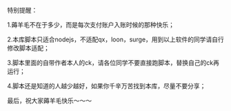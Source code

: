 
特别提醒：

1.薅羊毛不在于多少，而是每次支付账户入账时候的那种快乐；

2.本库脚本只适合nodejs，不适配qx，loon，surge，用到以上软件的同学请自行修改脚本适配；

3.脚本里面的自带作者本人的ck，请各位同学不要直接跑脚本，替换自己的ck再运行；

4.脚本还是知道的人越少越好，如果你千辛万苦找到本库，尽量不要分享；

最后，祝大家薅羊毛快乐～～～

